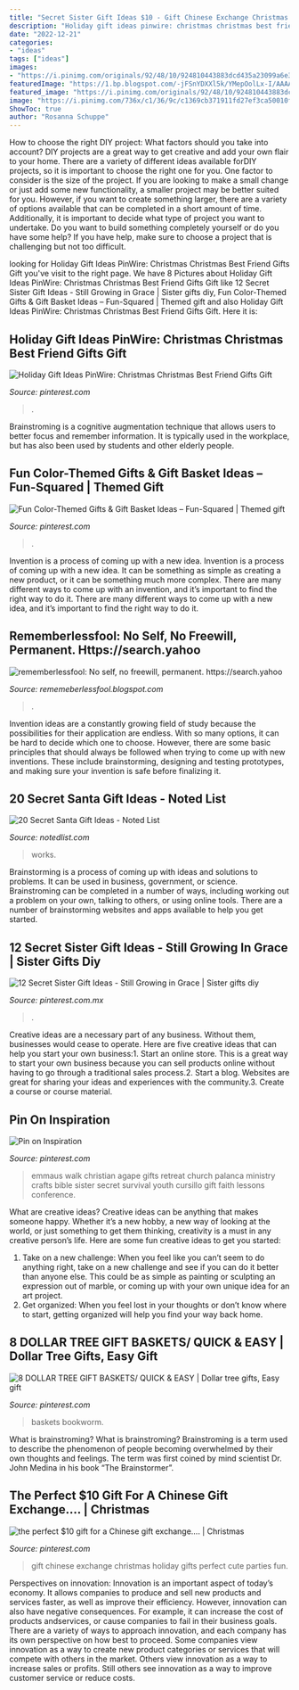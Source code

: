 ```yaml
---
title: "Secret Sister Gift Ideas $10 - Gift Chinese Exchange Christmas Holiday Gifts Perfect Cute Parties Fun"
description: "Holiday gift ideas pinwire: christmas christmas best friend gifts gift"
date: "2022-12-21"
categories:
- "ideas"
tags: ["ideas"]
images:
- "https://i.pinimg.com/originals/92/48/10/924810443883dcd435a23099a6e3d129.jpg"
featuredImage: "https://1.bp.blogspot.com/-jFSnYDXXl5k/YMepOolLx-I/AAAAAAAAihE/3A2PEZTT7mE6qlXQnIdSnmQDTpzQiZ9OACLcBGAsYHQ/w1200-h630-p-k-no-nu/15726345430935535616_20210608202334_1.png"
featured_image: "https://i.pinimg.com/originals/92/48/10/924810443883dcd435a23099a6e3d129.jpg"
image: "https://i.pinimg.com/736x/c1/36/9c/c1369cb371911fd27ef3ca50010fa71f.jpg"
ShowToc: true
author: "Rosanna Schuppe"
---
```



How to choose the right DIY project: What factors should you take into account?
DIY projects are a great way to get creative and add your own flair to your home. There are a variety of different ideas available forDIY projects, so it is important to choose the right one for you. One factor to consider is the size of the project. If you are looking to make a small change or just add some new functionality, a smaller project may be better suited for you. However, if you want to create something larger, there are a variety of options available that can be completed in a short amount of time. Additionally, it is important to decide what type of project you want to undertake. Do you want to build something completely yourself or do you have some help? If you have help, make sure to choose a project that is challenging but not too difficult.

	

		
looking for Holiday Gift Ideas PinWire: Christmas Christmas Best Friend Gifts Gift you've visit to the right page. We have 8 Pictures about Holiday Gift Ideas PinWire: Christmas Christmas Best Friend Gifts Gift like 12 Secret Sister Gift Ideas - Still Growing in Grace | Sister gifts diy, Fun Color-Themed Gifts &amp; Gift Basket Ideas – Fun-Squared | Themed gift and also Holiday Gift Ideas PinWire: Christmas Christmas Best Friend Gifts Gift. Here it is:
		
    
## Holiday Gift Ideas PinWire: Christmas Christmas Best Friend Gifts Gift

<img loading=lazy src="https://i.pinimg.com/736x/c1/36/9c/c1369cb371911fd27ef3ca50010fa71f.jpg" onerror="this.onerror=null;this.src='https://tse4.mm.bing.net/th?id=OIP.buWuQPuYXYcNG_vgsc7MFgHaLF&amp;pid=15.1';" alt="Holiday Gift Ideas PinWire: Christmas Christmas Best Friend Gifts Gift">

_Source: pinterest.com_

>. 

	

Brainstroming is a cognitive augmentation technique that allows users to better focus and remember information. It is typically used in the workplace, but has also been used by students and other elderly people.

    
## Fun Color-Themed Gifts &amp; Gift Basket Ideas – Fun-Squared | Themed Gift

<img loading=lazy src="https://i.pinimg.com/736x/61/14/11/6114110762d95b7d6dfb1e4a11e37ab0.jpg" onerror="this.onerror=null;this.src='https://tse2.mm.bing.net/th?id=OIP.hTPg2dxI-_50TTotTF4fcQHaHa&amp;pid=15.1';" alt="Fun Color-Themed Gifts &amp; Gift Basket Ideas – Fun-Squared | Themed gift">

_Source: pinterest.com_

>. 

	

Invention is a process of coming up with a new idea.
Invention is a process of coming up with a new idea. It can be something as simple as creating a new product, or it can be something much more complex. There are many different ways to come up with an invention, and it’s important to find the right way to do it. There are many different ways to come up with a new idea, and it’s important to find the right way to do it.

    
## Rememberlessfool: No Self, No Freewill, Permanent. Https://search.yahoo

<img loading=lazy src="https://1.bp.blogspot.com/-jFSnYDXXl5k/YMepOolLx-I/AAAAAAAAihE/3A2PEZTT7mE6qlXQnIdSnmQDTpzQiZ9OACLcBGAsYHQ/w1200-h630-p-k-no-nu/15726345430935535616_20210608202334_1.png" onerror="this.onerror=null;this.src='https://tse3.mm.bing.net/th?id=OIP.MWWZNYGuLVV9qhrMQfn0CQHaD4&amp;pid=15.1';" alt="rememberlessfool: No self, no freewill, permanent. https://search.yahoo">

_Source: rememeberlessfool.blogspot.com_

>. 

	

Invention ideas are a constantly growing field of study because the possibilities for their application are endless. With so many options, it can be hard to decide which one to choose. However, there are some basic principles that should always be followed when trying to come up with new inventions. These include brainstorming, designing and testing prototypes, and making sure your invention is safe before finalizing it.

    
## 20 Secret Santa Gift Ideas - Noted List

<img loading=lazy src="https://notedlist.com/wp-content/uploads/2015/12/secret-santa-gift-ideas/13-secret-santa-gift-ideas.jpg" onerror="this.onerror=null;this.src='https://tse1.mm.bing.net/th?id=OIP.9BpK6aNPiQ-WKl9S5J1ovgHaLJ&amp;pid=15.1';" alt="20 Secret Santa Gift Ideas - Noted List">

_Source: notedlist.com_

>works. 

	

Brainstorming is a process of coming up with ideas and solutions to problems. It can be used in business, government, or science. Brainstroming can be completed in a number of ways, including working out a problem on your own, talking to others, or using online tools. There are a number of brainstorming websites and apps available to help you get started.

    
## 12 Secret Sister Gift Ideas - Still Growing In Grace | Sister Gifts Diy

<img loading=lazy src="https://i.pinimg.com/originals/92/48/10/924810443883dcd435a23099a6e3d129.jpg" onerror="this.onerror=null;this.src='https://tse1.mm.bing.net/th?id=OIP.HsQ0uDtH8N_gdYmlMiss_AHaRQ&amp;pid=15.1';" alt="12 Secret Sister Gift Ideas - Still Growing in Grace | Sister gifts diy">

_Source: pinterest.com.mx_

>. 

	

Creative ideas are a necessary part of any business. Without them, businesses would cease to operate. Here are five creative ideas that can help you start your own business:1. Start an online store. This is a great way to start your own business because you can sell products online without having to go through a traditional sales process.2. Start a blog. Websites are great for sharing your ideas and experiences with the community.3. Create a course or course material.

    
## Pin On Inspiration

<img loading=lazy src="https://i.pinimg.com/originals/e7/49/b5/e749b50ee4a52e9662eb8068a1afdb41.jpg" onerror="this.onerror=null;this.src='https://tse1.mm.bing.net/th?id=OIP.ET2uB7ZoMP7FIuLocC2-YAHaKL&amp;pid=15.1';" alt="Pin on Inspiration">

_Source: pinterest.com_

>emmaus walk christian agape gifts retreat church palanca ministry crafts bible sister secret survival youth cursillo gift faith lessons conference. 

	

What are creative ideas?
Creative ideas can be anything that makes someone happy. Whether it’s a new hobby, a new way of looking at the world, or just something to get them thinking, creativity is a must in any creative person’s life. Here are some fun creative ideas to get you started: 
1. Take on a new challenge: When you feel like you can’t seem to do anything right, take on a new challenge and see if you can do it better than anyone else. This could be as simple as painting or sculpting an expression out of marble, or coming up with your own unique idea for an art project. 
2. Get organized: When you feel lost in your thoughts or don’t know where to start, getting organized will help you find your way back home.

    
## 8 DOLLAR TREE GIFT BASKETS/ QUICK &amp; EASY | Dollar Tree Gifts, Easy Gift

<img loading=lazy src="https://i.pinimg.com/736x/63/36/46/6336468a9d797534a1e8056ce5fbeead.jpg" onerror="this.onerror=null;this.src='https://tse4.mm.bing.net/th?id=OIP.huZNl8cZWYrLxZrHhJc0hgHaEK&amp;pid=15.1';" alt="8 DOLLAR TREE GIFT BASKETS/ QUICK &amp; EASY | Dollar tree gifts, Easy gift">

_Source: pinterest.com_

>baskets bookworm. 

	

What is brainstroming?
What is brainstroming? Brainstroming is a term used to describe the phenomenon of people becoming overwhelmed by their own thoughts and feelings. The term was first coined by mind scientist Dr. John Medina in his book “The Brainstormer”.

    
## The Perfect $10 Gift For A Chinese Gift Exchange.... | Christmas

<img loading=lazy src="https://s-media-cache-ak0.pinimg.com/originals/c4/b0/55/c4b0554cb29c9509a15b387f80528e96.jpg" onerror="this.onerror=null;this.src='https://tse3.mm.bing.net/th?id=OIP.RiQ8yP4kWzpn2VGrHPobagHaJ4&amp;pid=15.1';" alt="the perfect $10 gift for a Chinese gift exchange.... | Christmas">

_Source: pinterest.com_

>gift chinese exchange christmas holiday gifts perfect cute parties fun. 

	

Perspectives on innovation:
Innovation is an important aspect of today’s economy. It allows companies to produce and sell new products and services faster, as well as improve their efficiency. However, innovation can also have negative consequences. For example, it can increase the cost of products andservices, or cause companies to fail in their business goals. There are a variety of ways to approach innovation, and each company has its own perspective on how best to proceed. Some companies view innovation as a way to create new product categories or services that will compete with others in the market. Others view innovation as a way to increase sales or profits. Still others see innovation as a way to improve customer service or reduce costs.


